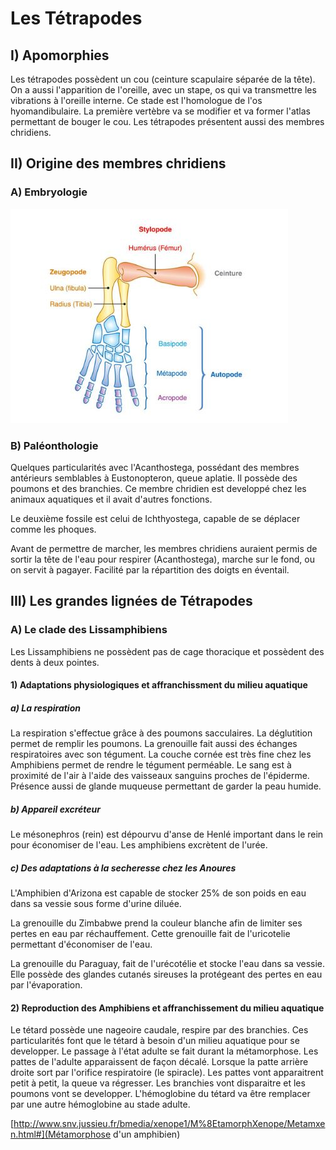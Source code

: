 # Les Tétrapodes

## I) Apomorphies

Les tétrapodes possèdent un cou (ceinture scapulaire séparée de la tête). On a aussi l'apparition de l'oreille, avec un stape, os qui va transmettre les vibrations à l'oreille interne. Ce stade est l'homologue de l'os hyomandibulaire. La première vertèbre va se modifier et va former l'atlas permettant de bouger le cou. Les tétrapodes présentent aussi des membres chridiens. 

## II) Origine des membres chridiens

### A) Embryologie

![Os des membres chridiens](Images/membre.JPG)

### B) Paléonthologie

Quelques particularités avec l'Acanthostega, possédant des membres antérieurs semblables à Eustonopteron, queue aplatie. Il possède des poumons et des branchies. Ce membre chridien est developpé chez les animaux aquatiques et il  avait d'autres fonctions.

Le deuxième fossile est celui de Ichthyostega, capable de se déplacer comme les phoques. 

Avant de permettre de marcher, les membres chridiens auraient permis de sortir la tête de l'eau pour respirer (Acanthostega),  marche sur le fond, ou on servit à pagayer. Facilité par la répartition des doigts en éventail.

## 	III) Les grandes lignées de Tétrapodes

### A) Le clade des Lissamphibiens

Les Lissamphibiens ne possèdent pas de cage thoracique et possèdent des dents à deux pointes.

#### 1) Adaptations physiologiques et affranchissment du milieu aquatique

##### a) La respiration

La respiration s'effectue grâce à des poumons sacculaires. La déglutition permet de remplir les poumons. La grenouille fait aussi des échanges respiratoires avec son tégument. La couche cornée est très fine chez les Amphibiens permet de rendre le tégument perméable. Le sang est à proximité de l'air à l'aide des vaisseaux sanguins proches de l'épiderme. Présence aussi de glande muqueuse permettant de garder la peau humide.

##### b) Appareil excréteur

Le mésonephros (rein) est dépourvu d'anse de Henlé important dans le rein pour économiser de l'eau. Les amphibiens excrètent de l'urée.

##### c) Des adaptations à la secheresse chez les Anoures

L'Amphibien d'Arizona est capable de stocker 25% de son poids en eau dans sa vessie sous forme d'urine diluée.

La grenouille du Zimbabwe prend la couleur blanche afin de limiter ses pertes en eau par réchauffement. Cette grenouille fait de l'uricotelie permettant d'économiser de l'eau.

La grenouille du Paraguay, fait de l'urécotélie et stocke l'eau dans sa vessie. Elle possède des glandes cutanés sireuses la protégeant des pertes en eau par l'évaporation.

#### 2) Reproduction des Amphibiens et affranchissement du  milieu aquatique

Le tétard possède une nageoire caudale, respire par des branchies. Ces particularités font que le tétard à besoin d'un milieu aquatique pour se developper. Le passage à l'état adulte se fait durant la métamorphose. Les pattes de l'adulte apparaissent de façon décalé. Lorsque la patte arrière droite sort par l'orifice respiratoire (le spiracle). Les pattes vont apparaitrent petit à petit, la queue va régresser. Les branchies vont disparaitre et les poumons vont se developper. L'hémoglobine du tétard va être remplacer par une autre hémoglobine au stade adulte. 

[http://www.snv.jussieu.fr/bmedia/xenope1/M%8EtamorphXenope/Metamxen.html#](Métamorphose d'un amphibien)


